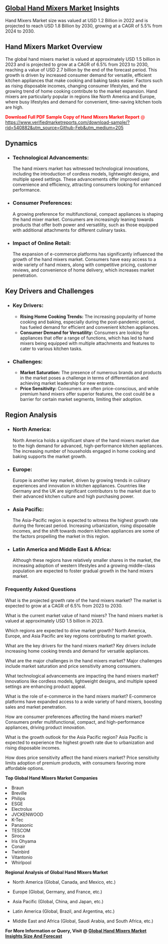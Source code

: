 <h2><a href="https://www.verifiedmarketreports.com/download-sample/?rid=540882&amp;utm_source=Github&amp;utm_medium=205" target="_blank">Global Hand Mixers Market</a> Insights</h2><p>Hand Mixers Market size was valued at USD 1.2 Billion in 2022 and is projected to reach USD 1.8 Billion by 2030, growing at a CAGR of 5.5% from 2024 to 2030.</p><p> <h2>Hand Mixers Market Overview</h2> <p>The global hand mixers market is valued at approximately USD 1.5 billion in 2023 and is projected to grow at a CAGR of 6.5% from 2023 to 2030, reaching a value of USD 2.7 billion by the end of the forecast period. This growth is driven by increased consumer demand for versatile, efficient kitchen appliances that make cooking and baking tasks easier. Factors such as rising disposable incomes, changing consumer lifestyles, and the growing trend of home cooking contribute to the market expansion. Hand mixers are particularly popular in regions like North America and Europe, where busy lifestyles and demand for convenient, time-saving kitchen tools are high.</p> <p><p><span class=""><span style="color: #ff0000;"><strong>Download Full PDF Sample Copy of Hand Mixers Market Report</strong> @ </span><a href="https://www.verifiedmarketreports.com/download-sample/?rid=540882&amp;utm_source=Github-Feb&amp;utm_medium=205" target="_blank">https://www.verifiedmarketreports.com/download-sample/?rid=540882&amp;utm_source=Github-Feb&amp;utm_medium=205</a></span></p></p> <h2>Dynamics</h2> <ul> <li><h3>Technological Advancements:</h3> The hand mixers market has witnessed technological innovations, including the introduction of cordless models, lightweight designs, and multiple speed settings. These advancements offer improved user convenience and efficiency, attracting consumers looking for enhanced performance.</li> <li><h3>Consumer Preferences:</h3> A growing preference for multifunctional, compact appliances is shaping the hand mixer market. Consumers are increasingly leaning towards products that offer both power and versatility, such as those equipped with additional attachments for different culinary tasks.</li> <li><h3>Impact of Online Retail:</h3> The expansion of e-commerce platforms has significantly influenced the growth of the hand mixers market. Consumers have easy access to a wide variety of hand mixers, along with competitive pricing, customer reviews, and convenience of home delivery, which increases market penetration.</li> </ul> <h2>Key Drivers and Challenges</h2> <ul> <li><h3>Key Drivers:</h3> <ul> <li><strong>Rising Home Cooking Trends:</strong> The increasing popularity of home cooking and baking, especially during the post-pandemic period, has fueled demand for efficient and convenient kitchen appliances.</li> <li><strong>Consumer Demand for Versatility:</strong> Consumers are looking for appliances that offer a range of functions, which has led to hand mixers being equipped with multiple attachments and features to cater to various kitchen tasks.</li> </ul> </li> <li><h3>Challenges:</h3> <ul> <li><strong>Market Saturation:</strong> The presence of numerous brands and products in the market poses a challenge in terms of differentiation and achieving market leadership for new entrants.</li> <li><strong>Price Sensitivity:</strong> Consumers are often price-conscious, and while premium hand mixers offer superior features, the cost could be a barrier for certain market segments, limiting their adoption.</li> </ul> </li> </ul> <h2>Region Analysis</h2> <ul> <li><h3>North America:</h3> North America holds a significant share of the hand mixers market due to the high demand for advanced, high-performance kitchen appliances. The increasing number of households engaged in home cooking and baking supports the market growth.</li> <li><h3>Europe:</h3> Europe is another key market, driven by growing trends in culinary experiences and innovation in kitchen appliances. Countries like Germany and the UK are significant contributors to the market due to their advanced kitchen culture and high purchasing power.</li> <li><h3>Asia Pacific:</h3> The Asia-Pacific region is expected to witness the highest growth rate during the forecast period. Increasing urbanization, rising disposable incomes, and the shift towards modern kitchen appliances are some of the factors propelling the market in this region.</li> <li><h3>Latin America and Middle East & Africa:</h3> Although these regions have relatively smaller shares in the market, the increasing adoption of western lifestyles and a growing middle-class population are expected to foster gradual growth in the hand mixers market.</li> </ul> <h3>Frequently Asked Questions</h3> <p>What is the projected growth rate of the hand mixers market? The market is expected to grow at a CAGR of 6.5% from 2023 to 2030.</p> <p>What is the current market value of hand mixers? The hand mixers market is valued at approximately USD 1.5 billion in 2023.</p> <p>Which regions are expected to drive market growth? North America, Europe, and Asia Pacific are key regions contributing to market growth.</p> <p>What are the key drivers for the hand mixers market? Key drivers include increasing home cooking trends and demand for versatile appliances.</p> <p>What are the major challenges in the hand mixers market? Major challenges include market saturation and price sensitivity among consumers.</p> <p>What technological advancements are impacting the hand mixers market? Innovations like cordless models, lightweight designs, and multiple speed settings are enhancing product appeal.</p> <p>What is the role of e-commerce in the hand mixers market? E-commerce platforms have expanded access to a wide variety of hand mixers, boosting sales and market penetration.</p> <p>How are consumer preferences affecting the hand mixers market? Consumers prefer multifunctional, compact, and high-performance appliances, driving product innovation.</p> <p>What is the growth outlook for the Asia Pacific region? Asia Pacific is expected to experience the highest growth rate due to urbanization and rising disposable incomes.</p> <p>How does price sensitivity affect the hand mixers market? Price sensitivity limits adoption of premium products, with consumers favoring more affordable options.</p> </p><p><strong>Top Global Hand Mixers Market Companies</strong></p><div data-test-id=""><p><li>Braun</li><li> Breville</li><li> Philips</li><li> ESGE</li><li> Electrolux</li><li> JVCKENWOOD</li><li> K-Tec</li><li> Panasonic</li><li> TESCOM</li><li> Siroca</li><li> Iris Ohyama</li><li> Conair</li><li> Twinbird</li><li> Vitantonio</li><li> Whirlpool</li></p><div><strong>Regional Analysis of&nbsp;Global Hand Mixers Market</strong></div><ul><li dir="ltr"><p dir="ltr">North America&nbsp;(Global, Canada, and Mexico, etc.)</p></li><li dir="ltr"><p dir="ltr">Europe (Global, Germany, and France, etc.)</p></li><li dir="ltr"><p dir="ltr">Asia Pacific&nbsp;(Global, China, and Japan, etc.)</p></li><li dir="ltr"><p dir="ltr">Latin America&nbsp;(Global, Brazil, and Argentina, etc.)</p></li><li dir="ltr">Middle East and Africa&nbsp;(Global, Saudi Arabia, and South Africa, etc.)</li></ul><p><strong>For More Information or Query, Visit @&nbsp;</strong><strong><a href="https://www.verifiedmarketreports.com/product/hand-mixers-market-size-and-forecast/?utm_source=Github&amp;utm_medium=205" target="_blank">Global Hand Mixers Market Insights Size And Forecast</a></strong></p></div>

